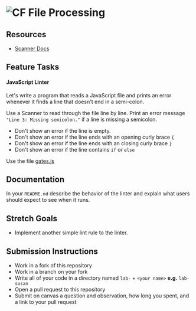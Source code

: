 # ![CF](http://i.imgur.com/7v5ASc8.png) File Processing

## Resources  
* [Scanner Docs](https://docs.oracle.com/javase/8/docs/api/java/util/Scanner.html)
  
## Feature Tasks  
#### JavaScript Linter
Let's write a program that reads a JavaScript file and prints an error whenever
it finds a line that doesn't end in a semi-colon.

Use a Scanner to read through the file line by line. Print an error message
`"Line 3: Missing semicolon."` if a line is missing a semicolon.

* Don't show an error if the line is empty.
* Don't show an error if the line ends with an opening curly brace `{`
* Don't show an error if the line ends with an closing curly brace `}`
* Don't show an error if the line contains `if` or `else`

Use the file [gates.js](./gates.js)

## Documentation
In your `README.md` describe the behavior of the linter and explain what
users should expect to see when it runs.

## Stretch Goals
* Implement another simple lint rule to the linter.

## Submission Instructions
* Work in a fork of this repository
* Work in a branch on your fork
* Write all of your code in a directory named `lab-` + `<your name>` **e.g.** `lab-susan`
* Open a pull request to this repository
* Submit on canvas a question and observation, how long you spent, and a link to
  your pull request
